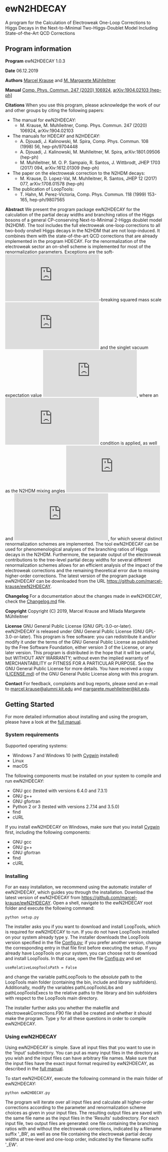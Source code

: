 # ewN2HDECAY

A program for the Calculation of Electroweak One-Loop Corrections to Higgs Decays in the Next-to-Minimal Two-Higgs-Doublet Model Including State-of-the-Art QCD Corrections

## Program information

**Program** ewN2HDECAY 1.0.3

**Date** 06.12.2019

**Authors** [Marcel Krause](mailto:marcel.krause@alumni.kit.edu) and [M. Margarete Mühlleitner](mailto:margarete.muehlleitner@kit.edu)

**Manual** [Comp. Phys. Commun. 247 (2020) 106924](https://www.sciencedirect.com/science/article/pii/S001046551930298X), [arXiv:1904.02103 [hep-ph]](https://arxiv.org/abs/1904.02103)

**Citations** When you use this program, please acknowledge the work of our and other groups by citing the following papers:
- The manual for ewN2HDECAY:
  - M. Krause, M. Muhlleitner, Comp. Phys. Commun. 247 (2020) 106924, arXiv:1904.02103
- The manuals for HDECAY and N2HDECAY:
  - A. Djouadi, J. Kalinowski, M. Spira, Comp. Phys. Commun. 108 (1998) 56, hep-ph/9704448
  - A. Djouadi, J. Kalinowski, M. Muhlleitner, M. Spira, arXiv:1801.09506 (hep-ph)
  - M. Muhlleitner, M. O. P. Sampaio, R. Santos, J. Wittbrodt, JHEP 1703 (2017) 094, arXiv:1612.01309 (hep-ph)
- The paper on the electroweak correction to the N2HDM decays:
  - M. Krause, D. Lopez-Val, M. Muhlleitner, R. Santos, JHEP 12 (2017) 077, arXiv:1708.01578 (hep-ph)
- The publication of LoopTools:
  - T. Hahn, M. Perez-Victoria, Comp. Phys. Commun. 118 (1999) 153-165, hep-ph/9807565

**Abstract** We present the program package ewN2HDECAY for the calculation of the partial decay widths and branching ratios of the Higgs bosons of a general CP-conserving Next-to-Minimal 2-Higgs doublet model (N2HDM). The tool includes the full electroweak one-loop corrections to all two-body onshell Higgs decays in the N2HDM that are not loop-induced. It combines them with the state-of-the-art QCD corrections that are already implemented in the program HDECAY. For the renormalization of the electroweak sector an on-shell scheme is implemented for most of the renormalization parameters. Exceptions are the soft-![](https://latex.codecogs.com/gif.latex?%5Cmathbb%7BZ%7D_2 "\mathbb{Z}_2")-breaking squared mass scale ![](https://latex.codecogs.com/gif.latex?m_%7B12%7D%5E2 "m_{12}^2") and the singlet vacuum expectation value ![](https://latex.codecogs.com/gif.latex?v_S "v_S"), where an ![](https://latex.codecogs.com/gif.latex?%5Coverline%7B%5Ctext%7BMS%7D%7D "\overline{\text{MS}}") condition is applied, as well as the N2HDM mixing angles ![](https://latex.codecogs.com/gif.latex?%5Calpha%20_i%20~%28i%3D1%2C2%2C3%29 "\alpha _i~(i=1,2,3)") and ![](https://latex.codecogs.com/gif.latex?%5Cbeta "\beta"), for which several distinct renormalization schemes are implemented. The tool ewN2HDECAY can be used for phenomenological analyses of the branching ratios of Higgs decays in the N2HDM. Furthermore, the separate output of the electroweak contributions to the tree-level partial decay widths for several different renormalization schemes allows for an efficient analysis of the impact of the electroweak corrections and the remaining theoretical error due to missing higher-order corrections. The latest version of the program package ewN2HDECAY can be downloaded from the URL https://github.com/marcel-krause/ewN2HDECAY.

**Changelog** For a documentation about the changes made in ewN2HDECAY, check the [Changelog.md](Changelog.md) file.

**Copyright** Copyright (C) 2019, Marcel Krause and Milada Margarete Mühlleitner

**License** GNU General Public License (GNU GPL-3.0-or-later). ewN2HDECAY is released under GNU General Public License (GNU GPL-3.0-or-later). This program is free software: you can redistribute it and/or modify it under the terms of the GNU General Public License as published by the Free Software Foundation, either version 3 of the License, or any later version. This program is distributed in the hope that it will be useful, but WITHOUT ANY WARRANTY; without even the implied warranty of MERCHANTABILITY or FITNESS FOR A PARTICULAR PURPOSE. See the GNU General Public License for more details. You have received a copy ([LICENSE.md](LICENSE.md)) of the GNU General Public License along with this program.

**Contact** For feedback, complaints and bug reports, please send an e-mail to <marcel.krause@alumni.kit.edu> and <margarete.muehlleitner@kit.edu>.

## Getting Started

For more detailed information about installing and using the program, please have a look at the [full manual](Documentation/manual.pdf "full manual").

### System requirements

Supported operating systems:
- Windows 7 and Windows 10 (with [Cygwin](https://www.cygwin.com/ "Cygwin") installed)
- Linux
- macOS

The following components must be installed on your system to compile and run ewN2HDECAY:
- GNU gcc (tested with versions 6.4.0 and 7.3.1)
- GNU g++
- GNU gfortran
- Python 2 or 3 (tested with versions 2.7.14 and 3.5.0)
- find
- cURL

If you install ewN2HDECAY on Windows, make sure that you install [Cygwin](https://www.cygwin.com/ "Cygwin") first, including the following components:
- GNU gcc
- GNU g++
- GNU gfortran
- find
- cURL

### Installing

For an easy installation, we recommend using the automatic installer of ewN2HDECAY, which guides you through the installation. Download the latest version of ewN2HDECAY from https://github.com/marcel-krause/ewN2HDECAY. Open a shell, navigate to the ewN2HDECAY root folder and execute the following command:
```
python setup.py
```

The installer asks you if you want to download and install LoopTools, which is required for ewN2HDECAY to run. If you do not have LoopTools installed on your system already type y. The installer downloads the LoopTools version specified in the file [Config.py](Config.py); if you prefer another version, change the corresponding entry in that file first before executing the setup.
If you already have LoopTools on your system, you can choose not to download and install LoopTools. In that case, open the file [Config.py](Config.py) and set
```
useRelativeLoopToolsPath = False
```
and change the variable pathLoopTools to the *absolute* path to the LoopTools main folder (containing the bin, include and library subfolders). Additionally, modify the variables pathLoopToolsLibs and pathLoopToolsExecs to the relative paths to the library and bin subfolders with respect to the LoopTools main directory.

The installer further asks you whether the makefile and electroweakCorrections.F90 file shall be created and whether it should make the program. Type y for all these questions in order to compile ewN2HDECAY.

### Using ewN2HDECAY

Using ewN2HDECAY is simple. Save all input files that you want to use in the 'Input' subdirectory. You can put as many input files in the directory as you wish and the input files can have arbitrary file names. Make sure that the input files have the exact input format required by ewN2HDECAY, as described in the [full manual](Documentation/manual.pdf "full manual").

To start ewN2HDECAY, execute the following command in the main folder of ewN2HDECAY:
```
python ewN2HDECAY.py
```
The program will iterate over all input files and calculate all higher-order corrections according to the parameter and renormalization scheme choices as given in your input files. The resulting output files are saved with the same file name as the input files in the 'Results' subdirectory. For each input file, two output files are generated: one file containing the branching ratios with and without the electroweak corrections, indicated by a filename suffix '_BR', as well as one file containing the electroweak partial decay widths at tree-level and one-loop order, indicated by the filename suffix '_EW'.

